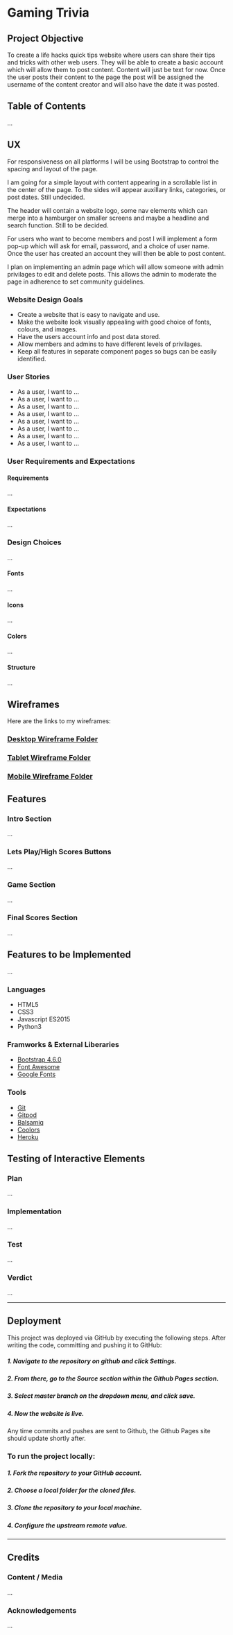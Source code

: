 # Gaming Trivia

## Project Objective

To create a life hacks quick tips website where users can share their tips and tricks with other web users. They will be able to create a basic account which will allow them to post content. Content will just be text for now. Once the user posts their content to the page the post will be assigned the username of the content creator and will also have the date it was posted.

## Table of Contents
...

## UX

For responsiveness on all platforms I will be using Bootstrap to control the spacing and layout of the page.

I am going for a simple layout with content appearing in a scrollable list in the center of the page. To the sides will appear auxillary links, categories, or post dates. Still undecided.

The header will contain a website logo, some nav elements which can merge into a hamburger on smaller screens and maybe a headline and search function. Still to be decided.

For users who want to become members and post I will implement a form pop-up which will ask for email, password, and a choice of user name. Once the user has created an account they will then be able to post content. 

I plan on implementing an admin page which will allow someone with admin privilages to edit and delete posts. This allows the admin to moderate the page in adherence to set community guidelines.

### Website Design Goals

- Create a website that is easy to navigate and use.
- Make the website look visually appealing with good choice of fonts, colours, and images.
- Have the users account info and post data stored.
- Allow members and admins to have different levels of privilages.
- Keep all features in separate component pages so bugs can be easily identified.

### User Stories

- As a user, I want to ...
- As a user, I want to ...
- As a user, I want to ...
- As a user, I want to ...
- As a user, I want to ...
- As a user, I want to ...
- As a user, I want to ...
- As a user, I want to ...


### User Requirements and Expectations

#### Requirements

...

#### Expectations

...

### Design Choices

...

#### Fonts

...

#### Icons

...

#### Colors

...

#### Structure

...

## Wireframes

Here are the links to my wireframes:

### [Desktop Wireframe Folder]()

### [Tablet Wireframe Folder]()

### [Mobile Wireframe Folder]()

## Features

### Intro Section

...

### Lets Play/High Scores Buttons

...

### Game Section

...

### Final Scores Section

...

## Features to be Implemented

...

### Languages

- HTML5
- CSS3
- Javascript ES2015
- Python3

### Framworks & External Liberaries

- [Bootstrap 4.6.0](https://getbootstrap.com/docs/4.6/getting-started/introduction/)
- [Font Awesome](https://fontawesome.com/)
- [Google Fonts](https://fonts.google.com/)

### Tools

- [Git](https://github.com/)
- [Gitpod](https://gitpod.io/workspaces)
- [Balsamiq](https://balsamiq.com/)
- [Coolors](https://coolors.co/)
- [Heroku](https://dashboard.heroku.com/)

## Testing of Interactive Elements

### Plan

...

### Implementation

...

### Test

...

### Verdict

...

---

## Deployment

This project was deployed via GitHub by executing the following steps. After writing the code, committing and pushing it to GitHub:

##### 1. Navigate to the repository on github and click Settings.
##### 2. From there, go to the Source section within the Github Pages section.
##### 3. Select master branch on the dropdown menu, and click save.
##### 4. Now the website is live.

Any time commits and pushes are sent to Github, the Github Pages site should update shortly after.

### To run the project locally:

##### 1. Fork the repository to your GitHub account.
##### 2. Choose a local folder for the cloned files.
##### 3. Clone the repository to your local machine.
##### 4. Configure the upstream remote value.

---
## Credits

### Content / Media

...

### Acknowledgements

...

